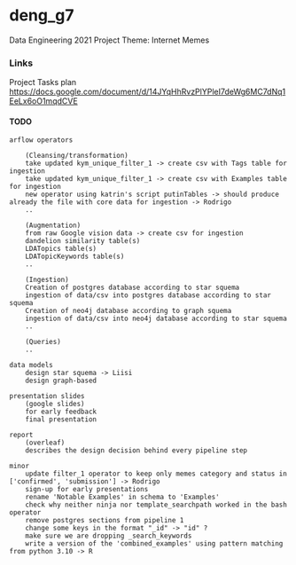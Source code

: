 # deng_g7
Data Engineering 2021 Project Theme: Internet Memes

### Links
Project Tasks plan
https://docs.google.com/document/d/14JYqHhRvzPlYPleI7deWg6MC7dNq1EeLx6oO1mqdCVE

#### TODO
    
    arflow operators
        
        (Cleansing/transformation)
        take updated kym_unique_filter_1 -> create csv with Tags table for ingestion 
        take updated kym_unique_filter_1 -> create csv with Examples table for ingestion
        new operator using katrin's script putinTables -> should produce already the file with core data for ingestion -> Rodrigo
        ..
        
        (Augmentation)
        from raw Google vision data -> create csv for ingestion
        dandelion similarity table(s)
        LDATopics table(s)
        LDATopicKeywords table(s)
        ..
        
        (Ingestion)
        Creation of postgres database according to star squema          
        ingestion of data/csv into postgres database according to star squema          
        Creation of neo4j database according to graph squema          
        ingestion of data/csv into neo4j database according to star squema          
        ..
        
        (Queries)
        ..
    
    data models
        design star squema -> Liisi
        design graph-based
    
    presentation slides
        (google slides)
        for early feedback
        final presentation
    
    report
        (overleaf)
        describes the design decision behind every pipeline step

    minor
        update filter_1 operator to keep only memes category and status in ['confirmed', 'submission'] -> Rodrigo
        sign-up for early presentations
        rename 'Notable Examples' in schema to 'Examples'
        check why neither ninja nor template_searchpath worked in the bash operator
        remove postgres sections from pipeline 1
        change some keys in the format "_id" -> "id" ?
        make sure we are dropping _search_keywords
        write a version of the 'combined_examples' using pattern matching from python 3.10 -> R
